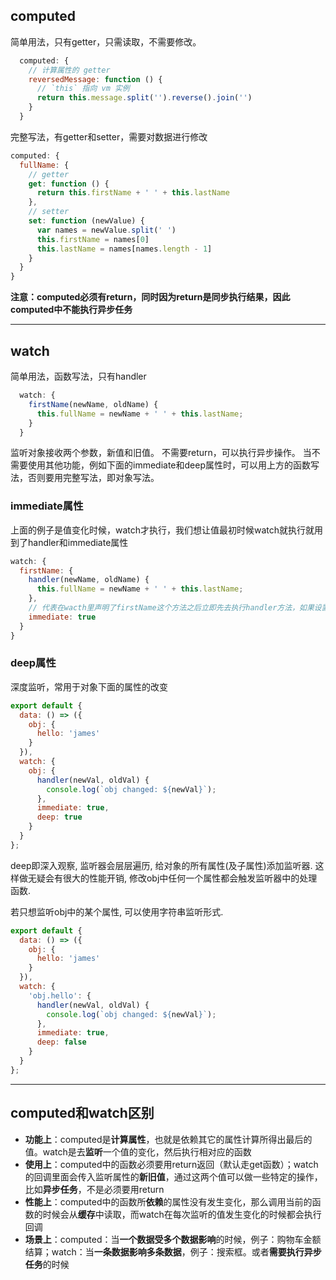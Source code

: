 ## computed

简单用法，只有getter，只需读取，不需要修改。

```javascript
  computed: {
    // 计算属性的 getter
    reversedMessage: function () {
      // `this` 指向 vm 实例
      return this.message.split('').reverse().join('')
    }
  }
```

完整写法，有getter和setter，需要对数据进行修改

```javascript
computed: {
  fullName: {
    // getter
    get: function () {
      return this.firstName + ' ' + this.lastName
    },
    // setter
    set: function (newValue) {
      var names = newValue.split(' ')
      this.firstName = names[0]
      this.lastName = names[names.length - 1]
    }
  }
}
```

**注意：computed必须有return，同时因为return是同步执行结果，因此computed中不能执行异步任务**

------
## watch
简单用法，函数写法，只有handler

```javascript
  watch: {
    firstName(newName, oldName) {
      this.fullName = newName + ' ' + this.lastName;
    }
  } 
```

监听对象接收两个参数，新值和旧值。
不需要return，可以执行异步操作。
当不需要使用其他功能，例如下面的immediate和deep属性时，可以用上方的函数写法，否则要用完整写法，即对象写法。

### immediate属性
上面的例子是值变化时候，watch才执行，我们想让值最初时候watch就执行就用到了handler和immediate属性

```javascript
watch: {
  firstName: {
    handler(newName, oldName) {
      this.fullName = newName + ' ' + this.lastName;
    },
    // 代表在wacth里声明了firstName这个方法之后立即先去执行handler方法，如果设置了false，那么效果和上边例子一样
    immediate: true
  }
}
```

### deep属性
深度监听，常用于对象下面的属性的改变

```javascript
export default {
  data: () => ({
    obj: {
      hello: 'james'
    }
  }),
  watch: {
    obj: {
      handler(newVal, oldVal) {
        console.log(`obj changed: ${newVal}`);
      },
      immediate: true,
      deep: true
    }
  }
};
```
deep即深入观察, 监听器会层层遍历, 给对象的所有属性(及子属性)添加监听器. 这样做无疑会有很大的性能开销, 修改obj中任何一个属性都会触发监听器中的处理函数.

若只想监听obj中的某个属性, 可以使用字符串监听形式.

```javascript
export default {
  data: () => ({
    obj: {
      hello: 'james'
    }
  }),
  watch: {
    'obj.hello': {
      handler(newVal, oldVal) {
        console.log(`obj changed: ${newVal}`);
      },
      immediate: true,
      deep: false
    }
  }
};
```

-------

## computed和watch区别

 - **功能上**：computed是**计算属性**，也就是依赖其它的属性计算所得出最后的值。watch是去**监听**一个值的变化，然后执行相对应的函数
 - **使用上**：computed中的函数必须要用return返回（默认走get函数）；watch的回调里面会传入监听属性的**新旧值**，通过这两个值可以做一些特定的操作，比如**异步任务**，不是必须要用return
 - **性能上**：computed中的函数所**依赖**的属性没有发生变化，那么调用当前的函数的时候会从**缓存**中读取，而watch在每次监听的值发生变化的时候都会执行回调
 - **场景上**：computed：当**一个数据受多个数据影响**的时候，例子：购物车金额结算；watch：当**一条数据影响多条数据**，例子：搜索框。或者**需要执行异步任务**的时候